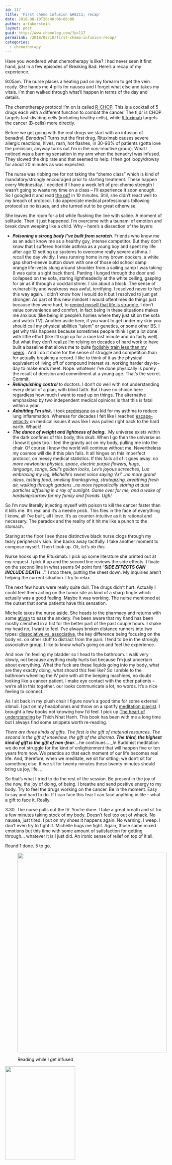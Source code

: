 ```yaml
---
id: 117
title: 'First chemo infusion &#8211; recap'
date: 2018-08-10T20:40:06+00:00
author: ariakerstein
layout: post
guid: http://www.chemolog.com/?p=117
permalink: /2018/08/10/first-chemo-infusion-recap/
categories:
  - chemotherapy
---
```

Have you wondered what chemotherapy is like? I had never seen it first hand, just in a few episodes of Breaking Bad. Here&#8217;s a recap of my experience.

<!--more-->9:05am. The nurse places a heating pad on my forearm to get the vein ready. She hands me 4 pills for nausea and I forget what else and takes my vitals. I&#8217;m then walked through what&#8217;ll happen in terms of the day and details.

The chemotherapy protocol I&#8217;m on is called [R-CHOP](https://www.cancer.gov/about-cancer/treatment/drugs/R-CHOP). This is a cocktail of 5 drugs each with a different function to combat the cancer. The tl;dr is CHOP targets fast-dividing cells (including healthy cells), while [Rituximab](https://en.wikipedia.org/wiki/Rituximab) targets the cancer (B-cells) more directly.

Before we get going with the real drugs we start with an infusion of benadryl. _Benadryl_? Turns out the first drug, Rituximab causes severe allergic reactions, hives, rash, hot flashes, in 30-90% of patients (gotta love the precision, anyway turns out I&#8217;m in the non-reactive group). What I noticed was a burning sensation in my arm when the benadryl was infused. They slowed the drip rate and that seemed to help. I then got loopy/drowsy for about 20 minutes as was expected.

The nurse was ribbing me for not taking the &#8220;chemo class&#8221; which is kind of mandatory/strongly encouraged prior to starting treatment. These happen every Wednesday. I decided if I have a week left of pre-chemo strength I wasn&#8217;t going to waste my time on a class &#8211; I&#8217;ll experience it soon enough. So I googled it and read [the pdf](https://m.mydoctor.kaiserpermanente.org/ncal/Images/Chemo%20orientation_tcm75-659138.pdf) in 10 minutes. Still, she didn&#8217;t react well to my breach of protocol. I do appreciate medical professionals following protocol so no issues, and she turned out to be great otherwise.

She leaves the room for a bit while flushing the line with saline. A moment of solitude. Then it just happened. I&#8217;m overcome with a tsunami of emotion and break down weeping like a child. Why &#8211; here&#8217;s a dissection of the layers:

  * _**Poisoning a strong body I&#8217;ve built from scratch**._ Friends who know me as an adult know me as a healthy guy, intense competitor. But they don&#8217;t know that I suffered horrible asthma as a young boy and spent my life after age 12 setting up systems to overcome really severe asthma. I recall the day vividly. I was running home in my brown dockers, a white gap short-sleeve button down with one of those old school damp orange life-vests slung around shoulder from a sailing camp I was taking (I was quite a sight back then). Panting I lunged through the door and collapsed on the sofa, staring lightheadedly at the white ceiling, gasping for air as if through a cocktail stirrer. I ran about a block. The sense of vulnerability and weakness was awful, terrifying. I resolved never to feel this way again. I didn&#8217;t know how I would do it but I resolved to just get stronger. As part of this new mindset I would oftentimes do things just because they were hard, to [remind myself that life is struggle.](http://www.samuelakerstein.com/the-value-of-aggression/) I don&#8217;t value convenience and comfort, in fact being in these situations makes me anxious (like being in people&#8217;s homes where they just sit on the sofa and watch TV). Another aside here, if you want to get under my skin you should call my physical abilities &#8220;talent&#8221; or genetics, or some other BS. I get why this happens because sometimes people think I get a lot done with little effort (like I&#8217;ll sign up for a race last minute and do fairly well). But what they don&#8217;t realize I&#8217;m relying on decades of hard work to have built a baseline that allows me to quite [foolishly train less than my peers](http://www.samuelakerstein.com/a-runners-notes-on-the-2008-boston-marathon/) . And I do it more for the sense of struggle and competition than for actually breaking a record. I like to think of it as the physical equivalent of living off of compound interest vs. working harder day-to-day to make ends meet. Nope. whatever I&#8217;ve done physically is purely the result of decision and commitment at a young age. That&#8217;s the secret. Commit.
  * _**Relinquishing control**_ to doctors. I don&#8217;t do well with not understanding every detail of a plan, with blind faith. But I have no choice here regardless how much I want to read up on things. The alternative emphasized by two independent medical opinions is that this is fatal within a year.
  * **_Admitting I&#8217;m sick_.** I took [prednisone](https://en.wikipedia.org/wiki/Prednisone) as a kid for my asthma to reduce lung inflammation. Whereas for decades I felt like I reached [escape-velocity](https://en.wikipedia.org/wiki/Escape_velocity) on medical issues it was like I was pulled right back to the hard earth. Whack!
  * **_The dance of weight and lightness of being_.**  My universe exists within the dark confines of this body, this skull. When I go then the universe as I know it goes too. I feel the gravity act on my body, pulling me into the chair. Of course I know the world will continue without me. Nevertheless my cosmos will die if this plan fails. It all hinges on this imperfect protocol, on messy medical statistics. If this fails all of it goes away: _no more newtonian physics, space, electric purple flowers, hugs, language, songs, Saul&#8217;s golden locks, Lev&#8217;s joyous screeches, Lua embracing my leg, Michelle&#8217;s sweet voice saying &#8216;Ari&#8217;&#8230;no more grand ideas, tasting food, smelling thanksgiving, strategizing, breathing fresh air, walking through gardens&#8230;no more hypnotically staring at dust particles diffusing in a ray of sunlight. Game over for me, and a wake of hardship/sorrow for my family and friends. Ugh!_

So I&#8217;m now literally injecting myself with poison to kill the cancer faster than it kills me. It&#8217;s real and it&#8217;s a needle prick. This flies in the face of everything I know, all I&#8217;ve built, all I love. It&#8217;s as counter-intuitive as it is rational and necessary. The paradox and the reality of it hit me like a punch to the stomach.

Staring at the floor I see those distinctive black nurse clogs through my teary peripheral vision. She backs away tactfully. I take another moment to compose myself. Then I look up. _Ok, let&#8217;s do this._

Nurse hooks up the Rituximab. I pick up some literature she printed out at my request. I pick it up and the second line reviews the side effects. I fixate on the second line in what seems 94 point font &#8220;**_SIDE EFFECTS CAN INCLUDE DEATH_**&#8230;&#8221;. I stop there, putting the sheet down. My inquiries aren&#8217;t helping the current situation. I try to relax.

The next few hours were really quite dull. The drugs didn&#8217;t hurt. Actually I could feel them acting on the tumor site as kind of a sharp tingle which actually was a good feeling. Maybe it was working. The nurse mentioned at the outset that some patients have this sensation.

Michelle takes the nurse aside. She heads to the pharmacy and returns with some [ativan](https://www.rxlist.com/ativan-drug.htm) to ease the anxiety. I&#8217;ve been aware that my hand has been mostly clenched in a fist for the better part of the past couple hours. I shake my head no, I want to feel. I&#8217;ve always broken distance runners into two types: [dissociative vs. associative](https://www.flotrack.org/articles/5017792-thinking-on-the-run-association-vs-dissociation), the key difference being focusing on the body vs. on other stuff to distract from the pain. I tend to be in the strongly associative group, I like to know what&#8217;s going on and feel the experience.

And now I&#8217;m feeling my bladder so I head to the bathroom. I walk very slowly, not because anything really hurts but because I&#8217;m just uncertain about everything. What the fuck are these liquids going into my body, what are they exactly doing, what should this feel like? So I amble to the bathroom wheeling the IV pole with all the beeping machines, no doubt looking like a cancer patient. I make eye contact with the other patients &#8211; we&#8217;re all in this together. our looks communicate a lot, no words. It&#8217;s a nice feeling to connect.

As I sit back in my plush chair I figure now&#8217;s a good time for some external stimuli. I put on my headphones and throw on a spotify [meditation playlist](https://open.spotify.com/user/125982956/playlist/4GjO0VsMfULILjyXUkvqak?si=m9u2UrKpTviH-MnoXwr_lg). I brought a few books not knowing how I&#8217;d feel. I pick up [The heart of understanding](https://www.amazon.com/Heart-Understanding-Commentaries-Prajnaparamita-Sutra-ebook/dp/B0036FUCH2) by Thich Nhat Hanh. This book has been with me a long time but I always find some snippets worth re-reading.

_There are three kinds of gifts. The first is the gift of material resources. The second is the gift of knowhow, the gift of the dharma. **The third, the highest kind of gift is the gift of non-fear**_&#8230;.he continues&#8230;._In Buddhist meditation we do not struggle for the kind of enlightenment that will happen five or ten years from now. We practice so that each moment of our life becomes real life. And, therefore, when we meditate, we sit for sitting; we don&#8217;t sit for something else. If we sit for twenty minutes these twenty minutes should bring us joy, life. _

So that&#8217;s what I tried to do the rest of the session. Be present in the joy of the now, the joy of doing, of being. I breathe and send positive energy to my body. Try to feel the drugs working on the cancer. Be in the moment. Easy to say and hard to do. If I can face this fear I can face anything in life &#8211; what a gift to face it. Really.

3:30. The nurse pulls out the IV. You&#8217;re done. I take a great breath and sit for a few minutes taking stock of my body. Doesn&#8217;t feel too out of whack. No nausea, just tired. I put on my shoes it happens again. No warning. I weep. I don&#8217;t even try to fight it. Michelle hugs me tight. Again, those same mixed emotions but this time with some amount of satisfaction for getting through&#8230; whatever it is I just did. An ironic sense of relief on top of it all.

Round 1 done. 5 to go.<figure id="attachment_154" style="width: 480px" class="wp-caption alignnone">

<img class="wp-image-154 size-full" src="https://i2.wp.com/www.chemolog.com/wp-content/uploads/2018/08/878C8811-F75B-4839-B419-E45607BAC68F.jpg?resize=480%2C640" alt="" width="480" height="640" srcset="https://i2.wp.com/www.chemolog.com/wp-content/uploads/2018/08/878C8811-F75B-4839-B419-E45607BAC68F.jpg?w=480 480w, https://i2.wp.com/www.chemolog.com/wp-content/uploads/2018/08/878C8811-F75B-4839-B419-E45607BAC68F.jpg?resize=225%2C300 225w" sizes="(max-width: 480px) 100vw, 480px" data-recalc-dims="1" /><figcaption class="wp-caption-text">Reading while I get infused</figcaption></figure> 

<img class="alignnone wp-image-157 size-medium" src="https://i2.wp.com/www.chemolog.com/wp-content/uploads/2018/08/3be1cd532ed83c9956c4070b75237b4a4bde707c.jpg?resize=225%2C300" alt="" width="225" height="300" srcset="https://i2.wp.com/www.chemolog.com/wp-content/uploads/2018/08/3be1cd532ed83c9956c4070b75237b4a4bde707c.jpg?resize=225%2C300 225w, https://i2.wp.com/www.chemolog.com/wp-content/uploads/2018/08/3be1cd532ed83c9956c4070b75237b4a4bde707c.jpg?resize=768%2C1024 768w, https://i2.wp.com/www.chemolog.com/wp-content/uploads/2018/08/3be1cd532ed83c9956c4070b75237b4a4bde707c.jpg?resize=1200%2C1600 1200w, https://i2.wp.com/www.chemolog.com/wp-content/uploads/2018/08/3be1cd532ed83c9956c4070b75237b4a4bde707c.jpg?w=1478 1478w, https://i2.wp.com/www.chemolog.com/wp-content/uploads/2018/08/3be1cd532ed83c9956c4070b75237b4a4bde707c.jpg?w=2217 2217w" sizes="(max-width: 225px) 100vw, 225px" data-recalc-dims="1" />